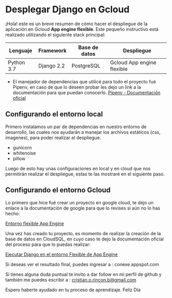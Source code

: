 # Desplegar Django en Gcloud

¡Hola! este es un breve resumen de cómo hacer el despliegue de la aplicación en Gcloud **App engine flexible**. Este pequeño instructivo está realizado utilizando el siguiente stack principal:

|Lenguaje     | Framework |Base de datos |Despliegue                |
|-------------|-----------|--------------|--------------------------|
| Python 3.7  |Django 2.2 |PostgreSQL	 |Gcloud App engine flexible|

- El manejador de dependencias que utilicé para todo el proyecto fué Pipenv, en caso de que lo deseen probar les dejo un link a la documentación para que puedan conocerlo.
[Pipenv - Documentación oficial](https://pipenv-es.readthedocs.io/es/latest/)

## Configurando el entorno local

Primero instalamos un par de dependencias en nuestro entorno de desarrollo, las cuales nos ayudarán a manejar los archivos estáticos (css, imagenes), para poder realizar el despliegue.

- gunicorn
- whitenoise
- pillow

Luego de esto hay unas configuraciones en local y en cloud que nos permitirán realizar el despliegue, estas te las mostraré en el siguiente  paso.

## Configurando el entorno  Gcloud

Lo primero que hice fué crear un proyecto en google cloud, te dejo un enlace a la documentación de google para que lo revises si aún no lo has hecho: 

[Entorno flexible App Engine](https://cloud.google.com/appengine/docs/flexible/)

Una vez has creado tu proyecto, es momento de realizar la creación de la base de datos en CloudSQL, en cuyo caso te dejo la documentación oficial del proceso para que lo puedas realizar:

[Ejecutar Django en el entorno Flexible de App Engine](https://cloud.google.com/python/django/flexible-environment?hl=es-419)

Si deseas ver el resultado final, puedes ingresar a : conexe.appspot.com

Si tienes alguna duda puntual te invito a dar follow en mi perfil de github y también me puedes escribir a : cristian.o.rincon.b@gmail.com

Espero haberte ayudado en tu proceso de aprendizaje. Feliz Día
